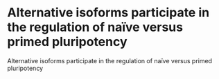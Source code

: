 # Alternative isoforms participate in the regulation of naïve versus primed pluripotency
Alternative isoforms participate in the regulation of naïve versus primed pluripotency
